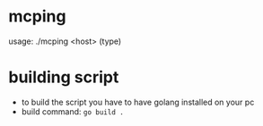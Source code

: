 # mcping
usage: ./mcping \<host\> (type)
# building script
* to build the script you have to have golang installed on your pc
* build command: ```go build .```
